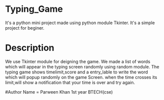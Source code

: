 # Typing_Game
It's a python mini project made using python module Tkinter.
It's a simple project for beginer.

# Description
We use Tkinter module for deigning the game.
We made a list of words which will appear in the typing screen randomly using random module.
The typing game shows timelimit,score and a entry_lable to write the word which will popup randomly on the game Screen.
when the time crosses its limit,will show a notification that your time is over and try again.

#Author
Name = Parween Khan
1st year BTECH(cse)
